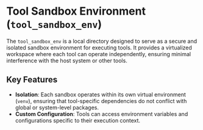 # Tool Sandbox Environment (`tool_sandbox_env`)

The `tool_sandbox_env` is a local directory designed to serve as a secure and isolated sandbox environment for executing tools. It provides a virtualized workspace where each tool can operate independently, ensuring minimal interference with the host system or other tools.

## Key Features

- **Isolation**: Each sandbox operates within its own virtual environment (`venv`), ensuring that tool-specific dependencies do not conflict with global or system-level packages.
- **Custom Configuration**: Tools can access environment variables and configurations specific to their execution context.
